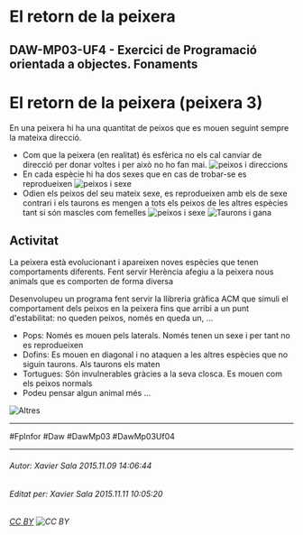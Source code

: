 # El retorn de la peixera
## DAW-MP03-UF4 - Exercici de Programació orientada a objectes. Fonaments
El retorn de la peixera (peixera 3)
====================================
En una peixera hi ha una quantitat de peixos que es mouen seguint sempre la mateixa direcció. 

* Com que la peixera (en realitat) és esfèrica no els cal canviar de direcció per donar voltes i per això no ho fan mai.
![peixos i direccions](https://raw.githubusercontent.com/utrescu/una_nova_peixera/master/README/peixos1.png "direccions dels peixos")
* En cada espècie hi ha dos sexes que en cas de trobar-se es reprodueixen
![peixos i sexe](https://raw.githubusercontent.com/utrescu/una_nova_peixera/master/README/peixos4.png "sexe")
* Odien els peixos del seu mateix sexe, es reprodueixen amb els de sexe contrari i els taurons es mengen a tots els peixos de les altres espècies tant si són mascles com femelles
![peixos i sexe](https://raw.githubusercontent.com/utrescu/una_nova_peixera/master/README/peixos3.png "war")
![Taurons i gana](https://raw.githubusercontent.com/utrescu/una_nova_peixera/master/README/peixos6.png "La gana dels taurons")

Activitat
------------------
La peixera està evolucionant i apareixen noves espècies que tenen comportaments diferents. 
Fent servir Herència afegiu a la peixera nous animals que es comporten de forma diversa

Desenvolupeu un programa fent servir la llibreria gràfica ACM que simuli el comportament dels peixos en la peixera fins que arribi a un punt d'estabilitat: no queden peixos, només en queda un, … 

* Pops: Només es mouen pels laterals. Només tenen un sexe i per tant no es reprodueixen
* Dofins: Es mouen en diagonal i no ataquen a les altres espècies que no siguin taurons. Als taurons els maten
* Tortugues: Són invulnerables gràcies a la seva closca. Es mouen com els peixos normals
* Podeu pensar algun animal més ... 

![Altres](https://raw.githubusercontent.com/utrescu/una_nova_peixera/master/README/peixos7.png "Altres animals")



---

#FpInfor #Daw #DawMp03 #DawMp03Uf04

---

###### Autor: Xavier Sala 2015.11.09 14:06:44
###### Editat per: Xavier Sala 2015.11.11 10:05:20
###### [CC BY](https://creativecommons.org/licenses/by/4.0/) ![CC BY](https://licensebuttons.net/l/by/3.0/80x15.png)
